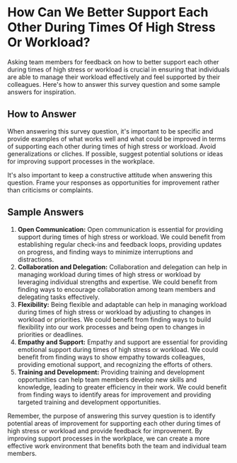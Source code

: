 How Can We Better Support Each Other During Times Of High Stress Or Workload?
====================================================================================================

Asking team members for feedback on how to better support each other during times of high stress or workload is crucial in ensuring that individuals are able to manage their workload effectively and feel supported by their colleagues. Here's how to answer this survey question and some sample answers for inspiration.

How to Answer
-------------

When answering this survey question, it's important to be specific and provide examples of what works well and what could be improved in terms of supporting each other during times of high stress or workload. Avoid generalizations or cliches. If possible, suggest potential solutions or ideas for improving support processes in the workplace.

It's also important to keep a constructive attitude when answering this question. Frame your responses as opportunities for improvement rather than criticisms or complaints.

Sample Answers
--------------

1. **Open Communication:** Open communication is essential for providing support during times of high stress or workload. We could benefit from establishing regular check-ins and feedback loops, providing updates on progress, and finding ways to minimize interruptions and distractions.
2. **Collaboration and Delegation:** Collaboration and delegation can help in managing workload during times of high stress or workload by leveraging individual strengths and expertise. We could benefit from finding ways to encourage collaboration among team members and delegating tasks effectively.
3. **Flexibility:** Being flexible and adaptable can help in managing workload during times of high stress or workload by adjusting to changes in workload or priorities. We could benefit from finding ways to build flexibility into our work processes and being open to changes in priorities or deadlines.
4. **Empathy and Support:** Empathy and support are essential for providing emotional support during times of high stress or workload. We could benefit from finding ways to show empathy towards colleagues, providing emotional support, and recognizing the efforts of others.
5. **Training and Development:** Providing training and development opportunities can help team members develop new skills and knowledge, leading to greater efficiency in their work. We could benefit from finding ways to identify areas for improvement and providing targeted training and development opportunities.

Remember, the purpose of answering this survey question is to identify potential areas of improvement for supporting each other during times of high stress or workload and provide feedback for improvement. By improving support processes in the workplace, we can create a more effective work environment that benefits both the team and individual team members.
